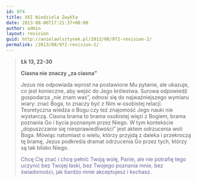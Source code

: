 ```yaml
---
id: 974
title: XXI Niedziela Zwykła
date: 2013-08-06T17:21:37+00:00
author: admin
layout: revision
guid: http://anielaolsztynek.pl/2013/08/972-revision-2/
permalink: /2013/08/972-revision-2/
---
```

> **Łk 13, 22-30**
> 
> **Ciasna nie znaczy &#8222;za ciasna&#8221;**
> 
> Jezus nie odpowiada wprost na postawione Mu pytanie, ale ukazuje, co jest konieczne, aby wejść do Jego królestwa. Surowa odpowiedź gospodarza &#8222;nie znam was&#8221;, odnosi się do najważniejszego wymiaru wiary: znać Boga, to znaczy być z Nim w osobistej relacji. Teoretyczna wiedza o Bogu czy też znajomość Jego nauki nie wystarczą. Ciasna brama to brama osobistej więzi z Bogiem, brama poznania Go i bycia poznanym przez Niego. W tym kontekście &#8222;dopuszczanie się niesprawiedliwości&#8221; jest aktem odrzucenia woli Boga. Mówiąc natomiast o wielu, którzy przyjdą z daleka i przekroczą tę bramę, Jezus podkreśla dramat odrzucenia Go przez tych, którzy są tak blisko Niego.
> 
> <span style="color: #666699;">Chcę Cię znać i chcę pełnić Twoją wolę, Panie, ale nie potrafię tego uczynić bez Twojej łaski, bez Twojego poznania mnie, bez świadomości, jak bardzo mnie akceptujesz i kochasz.</span>